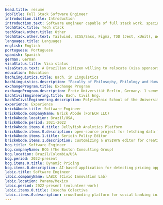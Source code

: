 ```yaml
---
head.title: résumé
jobTitle: Full Stack Software Engineer
introduction.title: Introduction
introduction.text: Software engineer capable of full stack work, specializing in front-end technologies.
techStack.title: Tech stack
techStack.other.title: Other
techStack.other.text: Tailwind, SCSS/Sass, Figma, TDD (Jest, xUnit), WebSockets, REST APIs, Git, Nginx, web scraping, Selenium, Pandas, FastAPI, Flask, Linux, Bash, Clean Code, SOLID, CI/CD, MongoDB, algorithms & data structures, functional programming, etc.
languages.title: Languages
english: English
portuguese: Portuguese
spanish: Spanish
german: German
visaStatus.title: Visa status
visaStatus.text: A Brazilian citizen willing to relocate (visa sponsorship needed).
education: Education
bachLinguistics.title: Bach. in Linguistics
bachLinguistics.description: "Faculty of Philosophy, Philology and Human Sciences (FFLCH). University of São Paulo (USP–Brazil). 2016 — 2020. Final grade: 9.2 / 10.0"
exchangeProgram.title: Exchange Program
exchangeProgram.description: Freie Universität Berlin, Germany. 1 semester. Exchange program with scholarship for academic excellence.
bachCivilEngineering.title: Bach. Civil Eng.
bachInCivilEngineering.description: Polytechnic School of the University of São Paulo (POLI-USP–Brazil). 2013—2015. Unfinished.
experience: Experience
brickAbode.title: Software Engineer
brickAbode.companyName: Brick Abode (FGTECH LLC)
brickAbode.location: Brazil/USA,
brickAbode.period: 2021-2022
brickAbode.items.0.title: Jellyfish Analytics Platform
brickAbode.items.0.description: open-source project for fetching data from social media APIs, aggregating it and serving it in a web application
brickAbode.items.1.title: Sericin Policy Editor
brickAbode.items.1.description: customizing a WYSIWYG editor for creating real estate contracts
bcg.title: Software Engineer
bcg.companyName: BCG (The Boston Consulting Group)
bcg.location: Brazil/Colombia/USA
bcg.period: 2022-present
bcg.items.0.title: Dynamic Pricing
bcg.items.0.description: AI-based application for detecting pricing opportunities for a client in the electric vehicles industry
labic.title: Software Engineer
labic.companyName: LABIC (Civic Innovation Lab)
labic.location: Panama/Mexico
labic.period: 2022-present (volunteer work)
labic.items.0.title: Cosecha Colectiva
labic.items.0.description: crowdfunding platform for social banking initiative in rural Mexico
---
```

